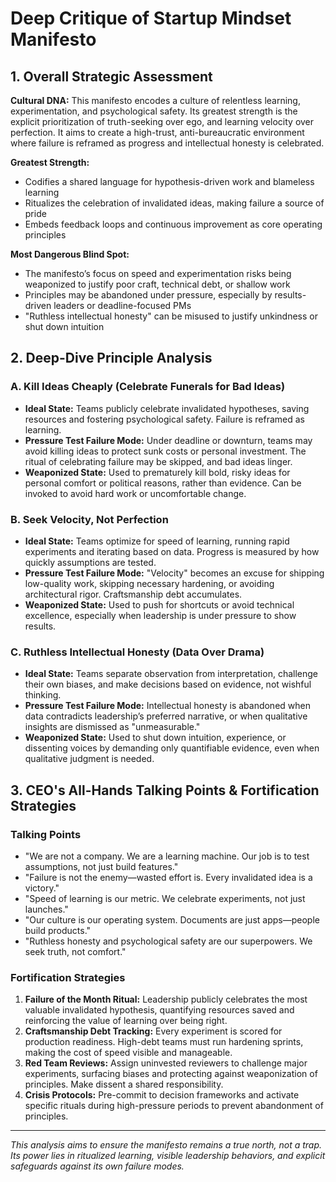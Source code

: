 # Deep Critique of Startup Mindset Manifesto

## 1. Overall Strategic Assessment

**Cultural DNA:**
This manifesto encodes a culture of relentless learning, experimentation, and psychological safety. Its greatest strength is the explicit prioritization of truth-seeking over ego, and learning velocity over perfection. It aims to create a high-trust, anti-bureaucratic environment where failure is reframed as progress and intellectual honesty is celebrated.

**Greatest Strength:**
- Codifies a shared language for hypothesis-driven work and blameless learning
- Ritualizes the celebration of invalidated ideas, making failure a source of pride
- Embeds feedback loops and continuous improvement as core operating principles

**Most Dangerous Blind Spot:**
- The manifesto’s focus on speed and experimentation risks being weaponized to justify poor craft, technical debt, or shallow work
- Principles may be abandoned under pressure, especially by results-driven leaders or deadline-focused PMs
- "Ruthless intellectual honesty" can be misused to justify unkindness or shut down intuition

## 2. Deep-Dive Principle Analysis

### A. Kill Ideas Cheaply (Celebrate Funerals for Bad Ideas)
- **Ideal State:** Teams publicly celebrate invalidated hypotheses, saving resources and fostering psychological safety. Failure is reframed as learning.
- **Pressure Test Failure Mode:** Under deadline or downturn, teams may avoid killing ideas to protect sunk costs or personal investment. The ritual of celebrating failure may be skipped, and bad ideas linger.
- **Weaponized State:** Used to prematurely kill bold, risky ideas for personal comfort or political reasons, rather than evidence. Can be invoked to avoid hard work or uncomfortable change.

### B. Seek Velocity, Not Perfection
- **Ideal State:** Teams optimize for speed of learning, running rapid experiments and iterating based on data. Progress is measured by how quickly assumptions are tested.
- **Pressure Test Failure Mode:** "Velocity" becomes an excuse for shipping low-quality work, skipping necessary hardening, or avoiding architectural rigor. Craftsmanship debt accumulates.
- **Weaponized State:** Used to push for shortcuts or avoid technical excellence, especially when leadership is under pressure to show results.

### C. Ruthless Intellectual Honesty (Data Over Drama)
- **Ideal State:** Teams separate observation from interpretation, challenge their own biases, and make decisions based on evidence, not wishful thinking.
- **Pressure Test Failure Mode:** Intellectual honesty is abandoned when data contradicts leadership’s preferred narrative, or when qualitative insights are dismissed as "unmeasurable."
- **Weaponized State:** Used to shut down intuition, experience, or dissenting voices by demanding only quantifiable evidence, even when qualitative judgment is needed.

## 3. CEO's All-Hands Talking Points & Fortification Strategies

### Talking Points
- "We are not a company. We are a learning machine. Our job is to test assumptions, not just build features."
- "Failure is not the enemy—wasted effort is. Every invalidated idea is a victory."
- "Speed of learning is our metric. We celebrate experiments, not just launches."
- "Our culture is our operating system. Documents are just apps—people build products."
- "Ruthless honesty and psychological safety are our superpowers. We seek truth, not comfort."

### Fortification Strategies
1. **Failure of the Month Ritual:** Leadership publicly celebrates the most valuable invalidated hypothesis, quantifying resources saved and reinforcing the value of learning over being right.
2. **Craftsmanship Debt Tracking:** Every experiment is scored for production readiness. High-debt teams must run hardening sprints, making the cost of speed visible and manageable.
3. **Red Team Reviews:** Assign uninvested reviewers to challenge major experiments, surfacing biases and protecting against weaponization of principles. Make dissent a shared responsibility.
4. **Crisis Protocols:** Pre-commit to decision frameworks and activate specific rituals during high-pressure periods to prevent abandonment of principles.

---

*This analysis aims to ensure the manifesto remains a true north, not a trap. Its power lies in ritualized learning, visible leadership behaviors, and explicit safeguards against its own failure modes.*
